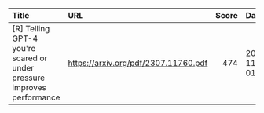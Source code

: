 | Title                                                                  | URL                                  |   Score | Date                |
|:-----------------------------------------------------------------------|:-------------------------------------|--------:|:--------------------|
| [R] Telling GPT-4 you're scared or under pressure improves performance | https://arxiv.org/pdf/2307.11760.pdf |     474 | 2023-11-03 01:55:35 |